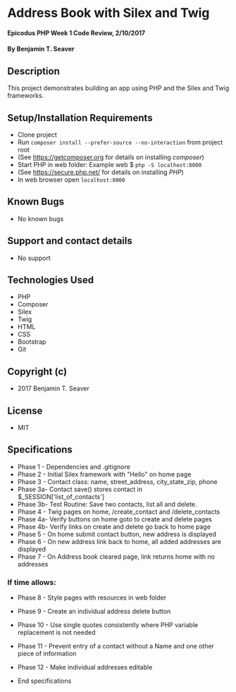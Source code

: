 # Address Book with Silex and Twig

#### Epicodus PHP Week 1 Code Review, 2/10/2017

#### By Benjamin T. Seaver

## Description

This project demonstrates building an app using PHP and the Silex and Twig frameworks.

## Setup/Installation Requirements
* Clone project
* Run `composer install --prefer-source --no-interaction` from project root
* (See https://getcomposer.org for details on installing _composer_)
* Start PHP in web folder: Example web $ `php -S localhost:8000`
* (See https://secure.php.net/ for details on installing _PHP_)
* In web browser open `localhost:8000`

## Known Bugs
* No known bugs

## Support and contact details
* No support

## Technologies Used
* PHP
* Composer
* Silex
* Twig
* HTML
* CSS
* Bootstrap
* Git

## Copyright (c)
* 2017 Benjamin T. Seaver

## License
* MIT

## Specifications
* Phase 1 - Dependencies and .gitignore
* Phase 2 - Initial Silex framework with "Hello" on home page
* Phase 3 - Contact class: name, street_address, city_state_zip, phone
* Phase 3a- Contact save() stores contact in $_SESSION['list_of_contacts']
* Phase 3b- Test Routine: Save two contacts, list all and delete.
* Phase 4 - Twig pages on home, /create_contact and /delete_contacts
* Phase 4a- Verify buttons on home goto to create and delete pages
* Phase 4b- Verify links on create and delete go back to home page
* Phase 5 - On home submit contact button, new address is displayed
* Phase 6 - On new address link back to home, all added addresses are displayed
* Phase 7 - On Address book cleared page, link returns home with no addresses

### If time allows:

* Phase 8 - Style pages with resources in web folder
* Phase 9 - Create an individual address delete button
* Phase 10 - Use single quotes consistently where PHP variable replacement is not needed
* Phase 11 - Prevent entry of a contact without a Name and one other piece of information
* Phase 12 - Make individual addresses editable

* End specifications
